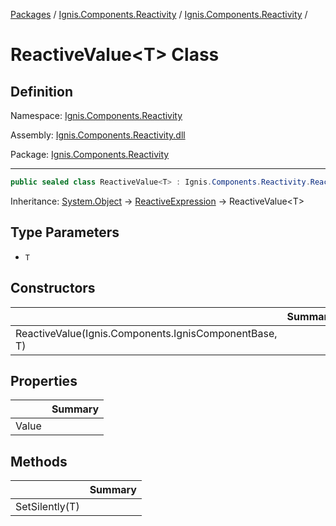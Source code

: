 [Packages](../../README.md) / [Ignis.Components.Reactivity](../README.md) / [Ignis.Components.Reactivity](README.md) /

# ReactiveValue&lt;T&gt; Class

## Definition

Namespace: [Ignis.Components.Reactivity](README.md)

Assembly: [Ignis.Components.Reactivity.dll](../README.md)

Package: [Ignis.Components.Reactivity](https://www.nuget.org/packages/Ignis.Components.Reactivity)

---

```csharp
public sealed class ReactiveValue<T> : Ignis.Components.Reactivity.ReactiveExpression
```

Inheritance: [System.Object](https://learn.microsoft.com/en-us/dotnet/api/System.Object) → [ReactiveExpression](Ignis.Components.Reactivity.ReactiveExpression.md) → ReactiveValue&lt;T&gt;

## Type Parameters

- `T`

## Constructors

|                                                       | Summary |
| ----------------------------------------------------- | ------- |
| ReactiveValue(Ignis.Components.IgnisComponentBase, T) |         |

## Properties

|       | Summary |
| ----- | ------- |
| Value |         |

## Methods

|                | Summary |
| -------------- | ------- |
| SetSilently(T) |         |
